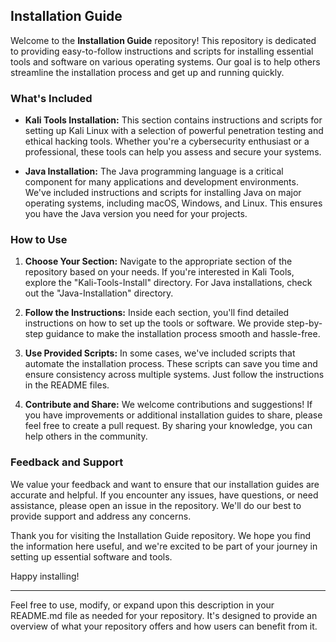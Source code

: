 ## Installation Guide

Welcome to the **Installation Guide** repository! This repository is dedicated to providing easy-to-follow instructions and scripts for installing essential tools and software on various operating systems. Our goal is to help others streamline the installation process and get up and running quickly.

### What's Included

- **Kali Tools Installation:** This section contains instructions and scripts for setting up Kali Linux with a selection of powerful penetration testing and ethical hacking tools. Whether you're a cybersecurity enthusiast or a professional, these tools can help you assess and secure your systems.

- **Java Installation:** The Java programming language is a critical component for many applications and development environments. We've included instructions and scripts for installing Java on major operating systems, including macOS, Windows, and Linux. This ensures you have the Java version you need for your projects.

### How to Use

1. **Choose Your Section:** Navigate to the appropriate section of the repository based on your needs. If you're interested in Kali Tools, explore the "Kali-Tools-Install" directory. For Java installations, check out the "Java-Installation" directory.

2. **Follow the Instructions:** Inside each section, you'll find detailed instructions on how to set up the tools or software. We provide step-by-step guidance to make the installation process smooth and hassle-free.

3. **Use Provided Scripts:** In some cases, we've included scripts that automate the installation process. These scripts can save you time and ensure consistency across multiple systems. Just follow the instructions in the README files.

4. **Contribute and Share:** We welcome contributions and suggestions! If you have improvements or additional installation guides to share, please feel free to create a pull request. By sharing your knowledge, you can help others in the community.

### Feedback and Support

We value your feedback and want to ensure that our installation guides are accurate and helpful. If you encounter any issues, have questions, or need assistance, please open an issue in the repository. We'll do our best to provide support and address any concerns.

Thank you for visiting the Installation Guide repository. We hope you find the information here useful, and we're excited to be part of your journey in setting up essential software and tools.

Happy installing!

---

Feel free to use, modify, or expand upon this description in your README.md file as needed for your repository. It's designed to provide an overview of what your repository offers and how users can benefit from it.
